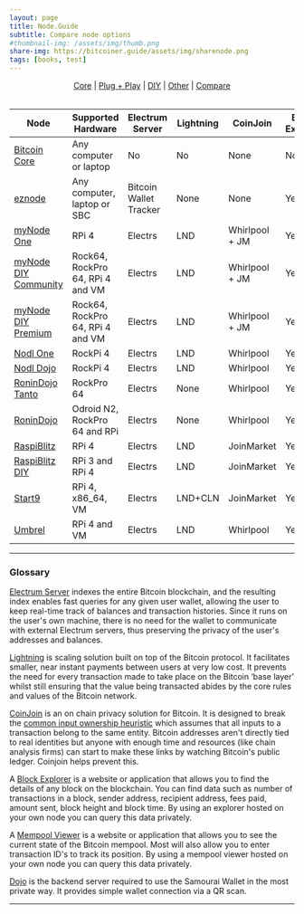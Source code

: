 ```yaml
---
layout: page
title: Node.Guide 
subtitle: Compare node options
#thumbnail-img: /assets/img/thumb.png
share-img: https://bitcoiner.guide/assets/img/sharenode.png
tags: [books, test]
---
```


<p align="center">
  <a href="/node/core">Core</a> |
  <a href="/node/pap">Plug + Play</a> |
  <a href="/node/diy">DIY</a> |
  <a href="/node/other">Other</a> |
  <a href="/node/compare">Compare</a>
  <br><br>
</p>

| Node                                          | Supported Hardware               | Electrum Server        | Lightning | CoinJoin       | Block Explorer | Mempool Viewer | Dojo |
| --------------------------------------------- | -------------------------------- | ---------------------- | --------- | -------------- | -------------- | -------------- | ---- |
| [Bitcoin Core](/node/core/)                   | Any computer or laptop           | No                     | No        | None           | No             | No             | No   |
| [eznode](/node/other/#eznode)                 | Any computer, laptop or SBC      | Bitcoin Wallet Tracker | None      | None           | Yes            | Yes            | No   |
| [myNode One](/node/pap/#mynode-one)           | RPi 4                            | Electrs                | LND       | Whirlpool + JM | Yes            | Yes            | Yes  |
| [myNode DIY Community](/node/diy/#mynode)     | Rock64, RockPro 64, RPi 4 and VM | Electrs                | LND       | Whirlpool + JM | Yes            | No             | Yes  |
| [myNode DIY Premium](/node/diy/#mynode)       | Rock64, RockPro 64, RPi 4 and VM | Electrs                | LND       | Whirlpool + JM | Yes            | Yes            | Yes  |
| [Nodl One](/node/pap/#nodl-one)               | RockPi 4                         | Electrs                | LND       | Whirlpool      | Yes            | No             | Yes  |
| [Nodl Dojo](/node/pap/#nodl-dojo)             | RockPi 4                         | Electrs                | LND       | Whirlpool      | Yes            | No             | Yes  |
| [RoninDojo Tanto](/node/pap/#ronindojo-tanto) | RockPro 64                       | Electrs                | None      | Whirlpool      | Yes            | Yes            | Yes  |
| [RoninDojo](h/node/diy/#ronindojo)            | Odroid N2, RockPro 64 and RPi    | Electrs                | None      | Whirlpool      | Yes            | Yes            | Yes  |
| [RaspiBlitz](/node/pap/#raspiblitz)           | RPi 4                            | Electrs                | LND       | JoinMarket     | Yes            | Yes            | No   |
| [RaspiBlitz DIY](/node/diy/#raspiblitz)       | RPi 3 and RPi 4                  | Electrs                | LND       | JoinMarket     | Yes            | Yes            | No   |
| [Start9](/node/pap/#start9-server)            | RPi 4, x86_64, VM                | Electrs                | LND+CLN   | JoinMarket     | Yes            | Yes            | No   |
| [Umbrel](/node/diy/#umbrel)                   | RPi 4 and VM                     | Electrs                | LND       | Whirlpool      | Yes            | Yes            | Yes  |

***

### Glossary

[Electrum Server](https://github.com/romanz/electrs) indexes the entire Bitcoin blockchain, and the resulting index enables fast queries for any given user wallet, allowing the user to keep real-time track of balances and transaction histories. Since it runs on the user's own machine, there is no need for the wallet to communicate with external Electrum servers, thus preserving the privacy of the user's addresses and balances.

[Lightning](/lightning) is scaling solution built on top of the Bitcoin protocol. It facilitates smaller, near instant payments between users at very low cost. It prevents the need for every transaction made to take place on the Bitcoin ‘base layer’ whilst still ensuring that the value being transacted abides by the core rules and values of the Bitcoin network.

[CoinJoin](https://bitcoiner.guide/qna/coinjoin) is an on chain privacy solution for Bitcoin. It is designed to break the [common input ownership heuristic](https://en.bitcoin.it/wiki/Common-input-ownership_heuristic) which assumes that all inputs to a transaction belong to the same entity. Bitcoin addresses aren't directly tied to real identities but anyone with enough time and resources (like chain analysis firms) can start to make these links by watching Bitcoin's public ledger. Coinjoin helps prevent this.

A [Block Explorer](https://explorer.btc21.org/) is a website or application that allows you to find the details of any block on the blockchain. You can find data such as number of transactions in a block, sender address, recipient address, fees paid, amount sent, block height and block time. By using an explorer hosted on your own node you can query this data privately.

A [Mempool Viewer](https://mempool.space) is a website or application that allows you to see the current state of the Bitcoin mempool. Most will also allow you to enter transaction ID's to track its position. By using a mempool viewer hosted on your own node you can query this data privately.

[Dojo](https://samouraiwallet.com/dojo) is the backend server required to use the Samourai Wallet in the most private way. It provides simple wallet connection via a QR scan.

***
